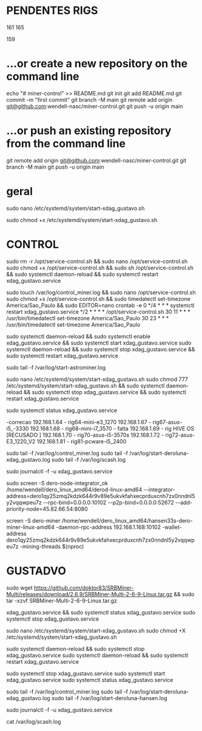 # PENDENTES RIGS
161
165

159



# …or create a new repository on the command line
echo "# miner-control" >> README.md
git init
git add README.md
git commit -m "first commit"
git branch -M main
git remote add origin git@github.com:wendell-nasc/miner-control.git
git push -u origin main

# …or push an existing repository from the command line
git remote add origin git@github.com:wendell-nasc/miner-control.git
git branch -M main
git push -u origin main



# geral
sudo nano /etc/systemd/system/start-xdag_gustavo.sh

sudo chmod +x /etc/systemd/system/start-xdag_gustavo.sh



# CONTROL

sudo rm -r /opt/service-control.sh && sudo nano /opt/service-control.sh
sudo chmod +x /opt/service-control.sh && sudo sh /opt/service-control.sh && sudo systemctl daemon-reload && sudo systemctl restart xdag_gustavo.service






sudo touch /var/log/control_miner.log && sudo nano /opt/service-control.sh
sudo chmod +x /opt/service-control.sh && sudo timedatectl set-timezone America/Sao_Paulo && sudo EDITOR=nano crontab -e
0 */4 * * * systemctl restart xdag_gustavo.service
*/2 * * * * /opt/service-control.sh
30 11 * * * /usr/bin/timedatectl set-timezone America/Sao_Paulo
30 23 * * * /usr/bin/timedatectl set-timezone America/Sao_Paulo



sudo systemctl daemon-reload && sudo systemctl enable xdag_gustavo.service && sudo systemctl start xdag_gustavo.service
sudo systemctl daemon-reload && sudo systemctl stop xdag_gustavo.service && sudo systemctl restart xdag_gustavo.service


sudo tail -f /var/log/start-astrominer.log


sudo nano /etc/systemd/system/start-xdag_gustavo.sh
sudo chmod 777 /etc/systemd/system/start-xdag_gustavo.sh && sudo systemctl daemon-reload && sudo systemctl stop xdag_gustavo.service && sudo systemctl restart xdag_gustavo.service

sudo systemctl status xdag_gustavo.service

-correcao
192.168.1.64 - rig64-mini-e3_1270
192.168.1.67 - rig67-asus-i5_-3330
192.168.1.68 - rig68-mini-i7_3570 - falta
192.168.1.69 - rig HIVE OS [RECUSADO ]
192.168.1.70 - rig70-asus-i5-3570s
192.168.1.72 - rig72-asus-E3_1220_V2
192.168.1.81 - rig81-pcware-i5_2400




sudo tail -f /var/log/control_miner.log
sudo tail -f /var/log/start-deroluna-xdag_gustavo.log
sudo tail -f /var/log/scash.log


sudo journalctl -f -u  xdag_gustavo.service


sudo screen -S dero-node-integrator_ok /home/wendell/dero_linux_amd64/derod-linux-amd64 --integrator-address=dero1qy25zmq2kdzk644r9v89e5ukvkfahxecprduxcnh7zx0nndnl5y2vqqwpeu7z --rpc-bind=0.0.0.0:10102 --p2p-bind=0.0.0.0:52672 --add-priority-node=45.82.66.54:8080

screen -S dero-miner /home/wendell/dero_linux_amd64/hansen33s-dero-miner-linux-amd64 -daemon-rpc-address 192.168.1.168:10102 -wallet-address dero1qy25zmq2kdzk644r9v89e5ukvkfahxecprduxcnh7zx0nndnl5y2vqqwpeu7z -mining-threads $(nproc)
    

# GUSTADVO

sudo wget https://github.com/doktor83/SRBMiner-Multi/releases/download/2.6.9/SRBMiner-Multi-2-6-9-Linux.tar.gz && sudo tar -xzvf SRBMiner-Multi-2-6-9-Linux.tar.gz

 xdag_gustavo.service && sudo systemctl status xdag_gustavo.service
 sudo systemctl stop xdag_gustavo.service

sudo nano /etc/systemd/system/start-xdag_gustavo.sh
sudo chmod +X /etc/systemd/system/start-xdag_gustavo.sh


sudo systemctl daemon-reload && sudo systemctl stop xdag_gustavo.service
sudo systemctl daemon-reload && sudo systemctl restart xdag_gustavo.service


sudo systemctl stop xdag_gustavo.service
sudo systemctl start xdag_gustavo.service
sudo systemctl status xdag_gustavo.service


sudo tail -f /var/log/control_miner.log
sudo tail -f /var/log/start-deroluna-xdag_gustavo.log
sudo tail -f /var/log/start-deroluna-hansen.log





sudo journalctl -f -u  xdag_gustavo.service

cat /var/log/scash.log